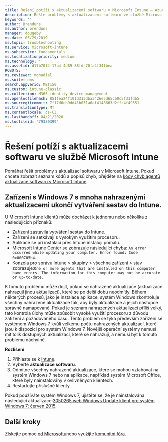 ```yaml
---
title: Řešení potíží s aktualizacemi softwaru v Microsoft Intune – Azure | Microsoft Docs
description: Řešte problémy s aktualizacemi softwaru ve službě Microsoft Intune.
keywords: ''
author: Brenduns
ms.author: brenduns
manager: dougeby
ms.date: 05/29/2019
ms.topic: troubleshooting
ms.service: microsoft-intune
ms.subservice: fundamentals
ms.localizationpriority: medium
ms.technology: ''
ms.assetid: d17b70f4-17b4-4d89-88fd-70fa4f34fbea
ROBOTS: ''
ms.reviewer: mghadial
ms.suite: ems
search.appverid: MET150
ms.custom: intune-classic
ms.collection: M365-identity-device-management
ms.openlocfilehash: 851fea24f101d313dba3426e5d65c60c5f31fdb5
ms.sourcegitcommit: 7f17d6eb9dd41b031a6af4148863d2ffc4f49551
ms.translationtype: MT
ms.contentlocale: cs-CZ
ms.lasthandoff: 04/21/2020
ms.locfileid: "79330399"
---
```

# <a name="troubleshoot-software-updates-in-microsoft-intune"></a>Řešení potíží s aktualizacemi softwaru ve službě Microsoft Intune

Pomáhat řešit problémy s aktualizací softwaru v Microsoft Intune. Pokud chcete zobrazit seznam kódů a popisů chyb, přejděte na [kódy chyb agentů aktualizace softwaru v Microsoft Intune](../protect/software-update-agent-error-codes.md).

## <a name="windows-7-devices-with-many-superseded-updates-stop-reporting-to-intune"></a>Zařízení s Windows 7 s mnoha nahrazenými aktualizacemi ukončí vytváření sestav do Intune.

U Microsoft Intune klientů může docházet k jednomu nebo několika z následujících příznaků:

- Zařízení zastavila vytváření sestav do Intune.  
- Zařízení se setkávají s vysokým využitím procesoru.
- Aplikace se při instalaci přes Intune instalují pomalu.
- Microsoft Intune Center se zobrazuje následující chyba: `An error occurred while updating your computer. Error found: Code 0x800705b4`.
- Konzola pro správu Intune > skupiny > všechna zařízení > stav zobrazuje:`One or more agents that are installed on this computer have errors. The information for this computer may not be accurate or up-to-date.`

K tomuto problému může dojít, pokud se nahrazené aktualizace (aktualizace nahrazují jinou aktualizací), které se po delší dobu neodmítly. Během některých procesů, jako je instalace aplikace, systém Windows zkontroluje všechny nahrazené aktualizace tak, aby byly aktualizace a jejich nástupce správně namapované. Pokud je seznam nahrazených aktualizací příliš velký, tato kontrola úlohy může způsobit vysoké využití procesoru z důvodu zatížení a požadovaného času. Tento problém se týká především zařízení se systémem Windows 7 kvůli velkému počtu nahrazených aktualizací, které jsou k dispozici pro systém Windows 7. Novější operační systémy nemusí mít tolik dostupných aktualizací, které se nahrazují, a nemusí být k tomuto problému náchylné.

**Rozlišení**

1. Přihlaste se k [Intune](https://go.microsoft.com/fwlink/?linkid=2090973).
2. Vyberte **aktualizace softwaru**.
3. Odmítne všechny nahrazené aktualizace, které se mohou vztahovat na systém Windows 7 nebo na aplikace, například systém Microsoft Office, které byly nainstalovány v ovlivněných klientech.
4. Restartujte příslušné klienty.

Pokud používáte systém Windows 7, ujistěte se, že je nainstalována následující aktualizace:[3050265 web Windows Update klient pro systém Windows 7: červen 2015](https://support.microsoft.com/kb/3050265).

## <a name="next-steps"></a>Další kroky

Získejte pomoc [od Microsoftu](get-support.md)nebo využijte [komunitní fóra](https://social.technet.microsoft.com/Forums/en-US/home?category=microsoftintune).